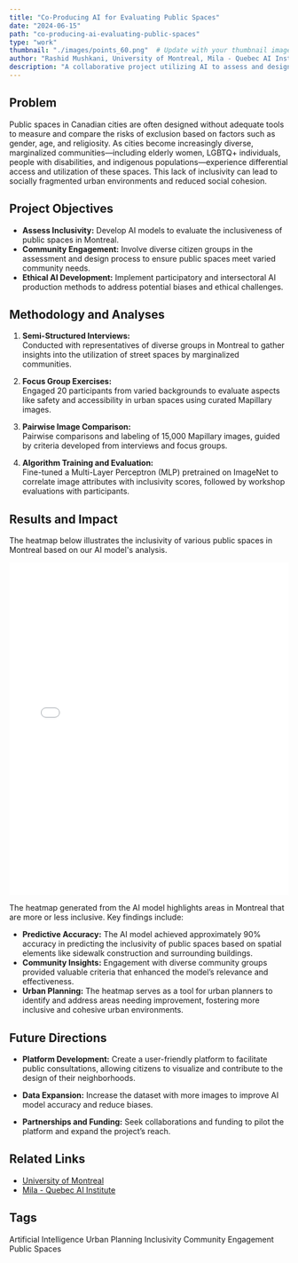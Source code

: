 ```yaml
---
title: "Co-Producing AI for Evaluating Public Spaces"
date: "2024-06-15"
path: "co-producing-ai-evaluating-public-spaces"
type: "work"
thumbnail: "./images/points_60.png"  # Update with your thumbnail image path
author: "Rashid Mushkani, University of Montreal, Mila - Quebec AI Institute"
description: "A collaborative project utilizing AI to assess and design inclusive public spaces in Montreal, integrating community input and ethical AI practices."
---
```


## Problem

Public spaces in Canadian cities are often designed without adequate tools to measure and compare the risks of exclusion based on factors such as gender, age, and religiosity. As cities become increasingly diverse, marginalized communities—including elderly women, LGBTQ+ individuals, people with disabilities, and indigenous populations—experience differential access and utilization of these spaces. This lack of inclusivity can lead to socially fragmented urban environments and reduced social cohesion.

## Project Objectives

- **Assess Inclusivity:** Develop AI models to evaluate the inclusiveness of public spaces in Montreal.
- **Community Engagement:** Involve diverse citizen groups in the assessment and design process to ensure public spaces meet varied community needs.
- **Ethical AI Development:** Implement participatory and intersectoral AI production methods to address potential biases and ethical challenges.

## Methodology and Analyses

1. **Semi-Structured Interviews:**  
   Conducted with representatives of diverse groups in Montreal to gather insights into the utilization of street spaces by marginalized communities.

2. **Focus Group Exercises:**  
   Engaged 20 participants from varied backgrounds to evaluate aspects like safety and accessibility in urban spaces using curated Mapillary images.

3. **Pairwise Image Comparison:**  
   Pairwise comparisons and labeling of 15,000 Mapillary images, guided by criteria developed from interviews and focus groups.

4. **Algorithm Training and Evaluation:**  
   Fine-tuned a Multi-Layer Perceptron (MLP) pretrained on ImageNet to correlate image attributes with inclusivity scores, followed by workshop evaluations with participants.


## Results and Impact

The heatmap below illustrates the inclusivity of various public spaces in Montreal based on our AI model's analysis.

<iframe src="./images/montreal_folium_heatmap_group_inclusivity.html" width="100%" height="600px" style="border:none;"></iframe>


The heatmap generated from the AI model highlights areas in Montreal that are more or less inclusive. Key findings include:

- **Predictive Accuracy:** The AI model achieved approximately 90% accuracy in predicting the inclusivity of public spaces based on spatial elements like sidewalk construction and surrounding buildings.
- **Community Insights:** Engagement with diverse community groups provided valuable criteria that enhanced the model’s relevance and effectiveness.
- **Urban Planning:** The heatmap serves as a tool for urban planners to identify and address areas needing improvement, fostering more inclusive and cohesive urban environments.

## Future Directions

- **Platform Development:** Create a user-friendly platform to facilitate public consultations, allowing citizens to visualize and contribute to the design of their neighborhoods.

- **Data Expansion:** Increase the dataset with more images to improve AI model accuracy and reduce biases.

- **Partnerships and Funding:** Seek collaborations and funding to pilot the platform and expand the project’s reach.

## Related Links

- [University of Montreal](https://www.umontreal.ca/)
- [Mila - Quebec AI Institute](https://mila.quebec/en)

## Tags

<div class="tags">
  <span class="tag">Artificial Intelligence</span>
  <span class="tag">Urban Planning</span>
  <span class="tag">Inclusivity</span>
  <span class="tag">Community Engagement</span>
  <span class="tag">Public Spaces</span>
</div>

